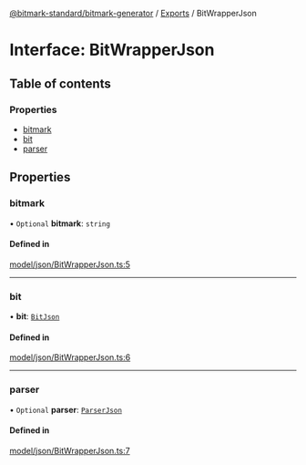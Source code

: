 [@bitmark-standard/bitmark-generator](../API.md) / [Exports](../modules.md) / BitWrapperJson

# Interface: BitWrapperJson

## Table of contents

### Properties

- [bitmark](BitWrapperJson.md#bitmark)
- [bit](BitWrapperJson.md#bit)
- [parser](BitWrapperJson.md#parser)

## Properties

### bitmark

• `Optional` **bitmark**: `string`

#### Defined in

[model/json/BitWrapperJson.ts:5](https://github.com/getMoreBrain/bitmark-generator/blob/416295c/src/model/json/BitWrapperJson.ts#L5)

___

### bit

• **bit**: [`BitJson`](BitJson.md)

#### Defined in

[model/json/BitWrapperJson.ts:6](https://github.com/getMoreBrain/bitmark-generator/blob/416295c/src/model/json/BitWrapperJson.ts#L6)

___

### parser

• `Optional` **parser**: [`ParserJson`](ParserJson.md)

#### Defined in

[model/json/BitWrapperJson.ts:7](https://github.com/getMoreBrain/bitmark-generator/blob/416295c/src/model/json/BitWrapperJson.ts#L7)

